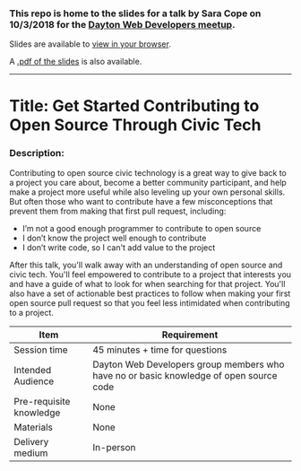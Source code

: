 ### This repo is home to the slides for a talk by Sara Cope on 10/3/2018 for the [Dayton Web Developers meetup](https://www.meetup.com/dayton-web-developers/events/ndsqfnyxnbfb/). 
Slides are available to [view in your browser](https://saracope.github.io/). 

A [.pdf of the slides](https://github.com/saracope/github-techtalk/blob/master/) is also available.

---
# Title: Get Started Contributing to Open Source Through Civic Tech
### Description: 
Contributing to open source civic technology is a great way to give back to a project you care about, become a better community participant, and help make a project more useful while also leveling up your own personal skills. But often those who want to contribute have a few misconceptions that prevent them from making that first pull request, including:
- I’m not a good enough programmer to contribute to open source
- I don’t know the project well enough to contribute
- I don’t write code, so I can't add value to the project

After this talk, you'll walk away with an understanding of open source and civic tech. You'll feel empowered to contribute to a project that interests you and have a guide of what to look for when searching for that project. You'll also have a set of actionable best practices to follow when making your first open source pull request so that you feel less intimidated when contributing to a project.

Item                    | Requirement
---                     | ---
Session time            | 45 minutes + time for questions
Intended Audience       | Dayton Web Developers group members who have no or basic knowledge of open source code
Pre-requisite knowledge | None
Materials               | None
Delivery medium         | In-person